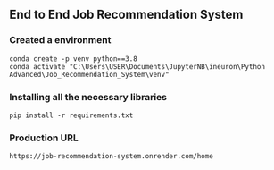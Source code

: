 ## End to End Job Recommendation System

### Created a environment
```
conda create -p venv python==3.8
conda activate "C:\Users\USER\Documents\JupyterNB\ineuron\Python Advanced\Job_Recommendation_System\venv"
```

### Installing all the necessary libraries
```
pip install -r requirements.txt
```
### Production URL
```
https://job-recommendation-system.onrender.com/home
```
